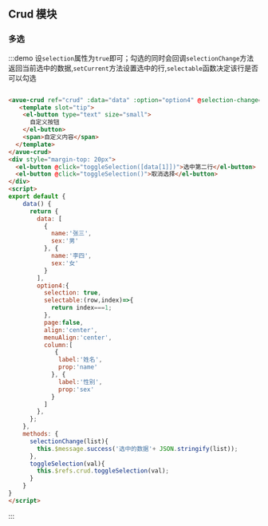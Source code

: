 <script>
export default {
    data() {
      return {
        data: [
          {
            name:'张三',
            sex:'男'
          }, {
            name:'李四',
            sex:'女'
          }
        ],
        option4:{
          selection: true,
           selectable:(row,index)=>{
            return index===1;
          },
          page:false,
          align:'center',
          menuAlign:'center',
          column:[
             {
              label:'姓名',
              prop:'name'
            }, {
              label:'性别',
              prop:'sex'
            }
          ]
        },
      };
    },
    methods: {
      selectionChange(list){
        this.$message.success('选中的数据'+ JSON.stringify(list));
      },
      toggleSelection(val){
        this.$refs.crud.toggleSelection(val);
      }
    }
}
</script>

<style>

</style>

## Crud 模块



### 多选

:::demo  设`selection`属性为`true`即可；勾选的同时会回调`selectionChange`方法返回当前选中的数据,`setCurrent`方法设置选中的行,`selectable`函数决定该行是否可以勾选
```html

<avue-crud ref="crud" :data="data" :option="option4" @selection-change="selectionChange">
   <template slot="tip">
    <el-button type="text" size="small">
      自定义按钮
    </el-button>
    <span>自定义内容</span>
  </template>
</avue-crud>
<div style="margin-top: 20px">
  <el-button @click="toggleSelection([data[1]])">选中第二行</el-button>
  <el-button @click="toggleSelection()">取消选择</el-button>
</div>
<script>
export default {
    data() {
      return {
        data: [
          {
            name:'张三',
            sex:'男'
          }, {
            name:'李四',
            sex:'女'
          }
        ],
        option4:{
          selection: true,
          selectable:(row,index)=>{
            return index===1;
          },
          page:false,
          align:'center',
          menuAlign:'center',
          column:[
             {
              label:'姓名',
              prop:'name'
            }, {
              label:'性别',
              prop:'sex'
            }
          ]
        },
      };
    },
    methods: {
      selectionChange(list){
        this.$message.success('选中的数据'+ JSON.stringify(list));
      },
      toggleSelection(val){
        this.$refs.crud.toggleSelection(val);
      }
    }
}
</script>
```
:::